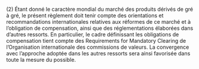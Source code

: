 (2) Étant donné le caractère mondial du marché des produits dérivés de gré à gré, le présent règlement doit tenir compte des orientations et recommandations internationales relatives aux réformes de ce marché et à l’obligation de compensation, ainsi que des réglementations élaborées dans d’autres ressorts. En particulier, le cadre définissant les obligations de compensation tient compte des Requirements for Mandatory Clearing de l’Organisation internationale des commissions de valeurs. La convergence avec l’approche adoptée dans les autres ressorts sera ainsi favorisée dans toute la mesure du possible.